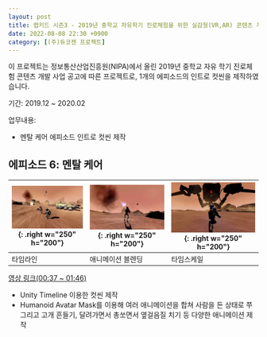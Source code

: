 ```yaml
---
layout: post
title: 랩키드 시즌3 - 2019년 중학교 자유학기 진로체험을 위한 실감형(VR,AR) 콘텐츠 개발 지원 사업
date: 2022-08-08 22:30 +0900
category: [(주)듀코젠 프로젝트]
---
```


이 프로젝트는 정보통산산업진흥원(NIPA)에서 올린 2019년 중학교 자유 학기 진로체험 콘텐츠 개발 사업 공고에 따른 프로젝트로, 1개의 에피소드의 인트로 컷씬을 제작하였습니다.

기간: 2019.12 ~ 2020.02

업무내용:

- 멘탈 케어 에피소드 인트로 컷씬 제작

## 에피소드 6: 멘탈 케어

| ![img-description](/assets/Labkid3Images/Mental_1.png){: .right w="250" h="200"} | ![img-description](/assets/Labkid3Images/Mental_2.png){: .right w="250" h="200"} | ![img-description](/assets/Labkid3Images/Mental_3.png){: .right w="250" h="200"} |
| ------------------------------------------------------------ | ------------------------------------------------------------ | ------------------------------------------------------------ |
| 타임라인                                                     | 애니메이션 블렌딩                                            | 타임스케일                                                   |

[영상 링크(00:37 ~ 01:46)](https://vimeo.com/599334109/e3dcf225f3)

- Unity Timeline 이용한 컷씬 제작
- Humanoid Avatar Mask를 이용해 여러 애니메이션을 합쳐 사람을 든 상태로 쭈그리고 고개 흔들기, 달려가면서 총쏘면서 옆걸음질 치기 등 다양한 애니메이션 제작
